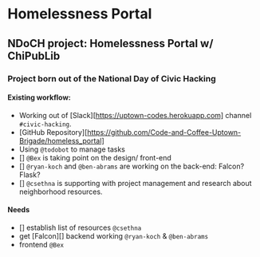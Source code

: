 # Homelessness Portal
## NDoCH project: Homelessness Portal w/ ChiPubLib
### Project born out of the National Day of Civic Hacking

#### Existing workflow:
- Working out of [Slack][https://uptown-codes.herokuapp.com] channel `#civic-hacking`.
- [GitHub Repository][https://github.com/Code-and-Coffee-Uptown-Brigade/homeless_portal]
- Using `@todobot` to manage tasks
- [] `@Bex` is taking point on the design/ front-end
- [] `@ryan-koch` and `@ben-abrams` are working on the back-end: Falcon? Flask?
- [] `@csethna` is supporting with project management and research about neighborhood resources.

#### Needs
- [] establish list of resources `@csethna`
- get [Falcon][] backend working `@ryan-koch` & `@ben-abrams`
- frontend `@Bex`
